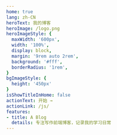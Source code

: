 ```yaml
---
home: true
lang: zh-CN
heroText: 我的博客
heroImage: /logo.png
heroImageStyle: {
  maxWidth: '600px',
  width: '100%',
  display: block,
  margin: '9rem auto 2rem',
  background: '#fff',
  borderRadius: '1rem',
}
bgImageStyle: {
  height: '450px'
}
isShowTitleInHome: false
actionText: 开始 →
actionLink: /js/
features:
- title: A Blog
  details: 专注写作前端博客，记录我的学习日常
---
```


